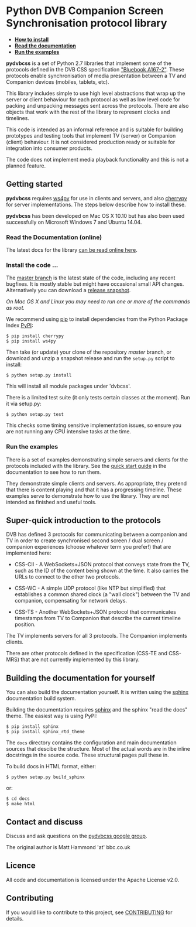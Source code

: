 # Python DVB Companion Screen Synchronisation protocol library

* **[How to install](#install)**
* **[Read the documentation](https://bbc.github.io/pydvbcss/docs/latest/)**
* **[Run the examples](#run-examples)**

**pydvbcss** is a set of Python 2.7 libraries that implement some of the
protocols defined in the DVB CSS specification
["Bluebook A167-2"](https://www.dvb.org/search/results/keywords/A167).
These protocols enable synchronisation of media presentation between a TV
and Companion devices (mobiles, tablets, etc).

This library includes simple to use high level abstractions that wrap up the
server or client behaviour for each protocol as well as low level code for
packing and unpacking messages sent across the protocols. There are also
objects that work with the rest of the library to represent clocks and timelines.

This code is intended as an informal reference and is suitable for building
prototypes and testing tools that implement TV (server) or Companion
(client) behaviour. It is not considered production ready or suitable for
integration into consumer products.

The code does not implement media playback functionality and this is not a planned
feature.


## Getting started

**pydvbcss** requires [ws4py](https://ws4py.readthedocs.org/en/latest/) for
use in clients and servers, and also [cherrypy](http://www.cherrypy.org)
for server implementations.  The steps below describe how to install these.

**pydvbcss** has been developed on Mac OS X 10.10 but has also been used
successfully on Microsoft Windows 7 and Ubuntu 14.04.


### Read the Documentation (online)

The latest docs for the library
[can be read online here](https://BBC.github.io/pydvbcss/docs/latest/).


<a name="install"></a>
### Install the code ...

The [master branch](https://github.com/BBC/pydvbcss/tree/master) is the latest
state of the code, including any recent bugfixes. It is mostly stable but
might have occasional small API changes. Alternatively you can download a
[release snapshot](https://github.com/BBC/pydvbcss/releases).

*On Mac OS X and Linux you may need to run one or more of the commands as root.*

We recommend using [pip](https://pip.pypa.io/en/latest/installing.html) to install
dependencies from the Python Package Index [PyPI](https://pypi.python.org/pypi):

    $ pip install cherrypy
    $ pip install ws4py

Then take (or update) your clone of the repository *master* branch, or
download and unzip a snapshot release and run the `setup.py` script to
install:

    $ python setup.py install
    
This will install all module packages under 'dvbcss'.

There is a limited test suite (it only tests certain classes at the moment).
Run it via setup.py:

    $ python setup.py test

This checks some timing sensitive implementation issues, so ensure you are not
running any CPU intensive tasks at the time.

<a name="run-examples"></a>
### Run the examples

There is a set of examples demonstrating simple servers and clients for the
protocols included with the library. See the 
[quick start guide](https://BBC.github.io/pydvbcss/docs/latest/examples.html) 
in the documentation to see how to run them.

They demonstrate simple clients and servers. As appropriate, they pretend that
there is content playing and that it has a progressing timeline.
These examples serve to demonstrate how to use the library. They are not
intended as finished and useful tools.

## Super-quick introduction to the protocols

DVB has defined 3 protocols for communicating between a companion and TV in
order to create synchronised second screen / dual screen / companion
experiences (choose whatever term you prefer!) that are implemented here:

* CSS-CII - A WebSockets+JSON protocol that conveys state from the TV, such
  as the ID of the content being shown at the time. It also carries the URLs
  to connect to the other two protocols.

* CSS-WC - A simple UDP protocol (like NTP but simplified) that establishes
  a common shared clock (a "wall clock") between the TV and companion,
  compensating for network delays.

* CSS-TS - Another WebSockets+JSON protocol that communicates timestamps
  from TV to Companion that describe the current timeline position.

The TV implements servers for all 3 protocols. The Companion implements
clients.

There are other protocols defined in the specification (CSS-TE and CSS-MRS) that
are not currently implemented by this library.


## Building the documentation for yourself

You can also build the documentation yourself. It is written using the
[sphinx](http://www.sphinx-doc.org) documentation build system.

Building the documentation requires [sphinx](http://www.sphinx-doc.org) and
the sphinx "read the docs" theme. The easiest way is using PyPI:

    $ pip install sphinx
    $ pip install sphinx_rtd_theme

The `docs` directory contains the configuration and main documentation
sources that descibe the structure. Most of the actual words are in the
inline docstrings in the source code. These structural pages pull these in.

To build docs in HTML format, either:

    $ python setup.py build_sphinx

or:

    $ cd docs
    $ make html
    


## Contact and discuss

Discuss and ask questions on the [pydvbcss google group](<https://groups.google.com/forum/#!forum/pydvbcss>).

The original author is Matt Hammond 'at' bbc.co.uk



## Licence

All code and documentation is licensed under the Apache License v2.0.



## Contributing

If you would like to contribute to this project, see
[CONTRIBUTING](CONTRIBUTING.md) for details.


